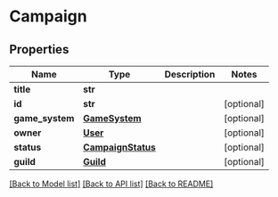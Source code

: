 # Campaign

## Properties
Name | Type | Description | Notes
------------ | ------------- | ------------- | -------------
**title** | **str** |  | 
**id** | **str** |  | [optional] 
**game_system** | [**GameSystem**](GameSystem.md) |  | [optional] 
**owner** | [**User**](User.md) |  | [optional] 
**status** | [**CampaignStatus**](CampaignStatus.md) |  | [optional] 
**guild** | [**Guild**](Guild.md) |  | [optional] 

[[Back to Model list]](../README.md#documentation-for-models) [[Back to API list]](../README.md#documentation-for-api-endpoints) [[Back to README]](../README.md)


